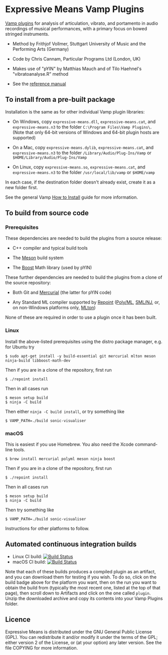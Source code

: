 
# Expressive Means Vamp Plugins

[Vamp plugins](https://vamp-plugins.org) for analysis of articulation,
vibrato, and portamento in audio recordings of musical performances,
with a primary focus on bowed stringed instruments.
 
* Method by Frithjof Vollmer, Stuttgart University of Music and the Performing Arts (Germany)
* Code by Chris Cannam, Particular Programs Ltd (London, UK)
* Makes use of "pYIN" by Matthias Mauch and of Tilo Haehnel's "vibratoanalyse.R" method

* See the [reference manual](https://github.com/cannam/expressive-means/releases/download/v1.0.0/ExpressiveMeans_ReferenceManual_v1.0.pdf)

## To install from a pre-built package

Installation is the same as for other individual Vamp plugin libraries:

 * On Windows, copy `expressive-means.dll`, `expressive-means.cat`,
   and `expressive-means.n3` to the folder `C:\Program Files\Vamp Plugins\`.
   (Note that only 64-bit versions of Windows and 64-bit plugin hosts
   are supported)

 * On a Mac, copy `expressive-means.dylib`, `expressive-means.cat`,
   and `expressive-means.n3` to the folder `/Library/Audio/Plug-Ins/Vamp`
   or `$HOME/Library/Audio/Plug-Ins/Vamp`

 * On Linux, copy `expressive-means.so`, `expressive-means.cat`,
   and `expressive-means.n3` to the folder `/usr/local/lib/vamp`
   or `$HOME/vamp`

In each case, if the destination folder doesn't already exist, create
it as a new folder first.

See the general Vamp [How to Install](https://vamp-plugins.org/download.html#install) guide for more information.

## To build from source code

### Prerequisites

These dependencies are needed to build the plugins from a source
release:

 * C++ compiler and typical build tools

 * The [Meson](https://mesonbuild.com/) build system
 
 * The [Boost](https://www.boost.org/) Math library (used by pYIN)

These further dependencies are needed to build the plugins from a
clone of the source repository:

 * Both Git and [Mercurial](https://www.mercurial-scm.org/) (the latter
   for pYIN code)

 * Any Standard ML compiler supported by
   [Repoint](https://github.com/cannam/repoint)
   ([Poly/ML](http://polyml.org), [SML/NJ](http://smlnj.org), or, on
   non-Windows platforms only, [MLton](http://mlton.org))

None of these are required in order to use a plugin once it has been
built.

### Linux

Install the above-listed prerequisites using the distro package
manager, e.g. for Ubuntu try

```
$ sudo apt-get install -y build-essential git mercurial mlton meson ninja-build libboost-math-dev
```

Then if you are in a clone of the repository, first run

```
$ ./repoint install
```

Then in all cases run

```
$ meson setup build
$ ninja -C build
```

Then either `ninja -C build install`, or try something like

```
$ VAMP_PATH=./build sonic-visualiser
```

### macOS

This is easiest if you use Homebrew. You also need the Xcode
command-line tools.

```
$ brew install mercurial polyml meson ninja boost
```

Then if you are in a clone of the repository, first run

```
$ ./repoint install
```

Then in all cases run

```
$ meson setup build
$ ninja -C build
```

Then try something like

```
$ VAMP_PATH=./build sonic-visualiser
```

Instructions for other platforms to follow.

## Automated continuous integration builds

 * Linux CI build: [![Build Status](https://github.com/cannam/expressive-means/workflows/Linux%20CI/badge.svg)](https://github.com/cannam/expressive-means/actions?query=workflow%3A%22Linux+CI%22)
 * macOS CI build: [![Build Status](https://github.com/cannam/expressive-means/workflows/macOS%20CI/badge.svg)](https://github.com/cannam/expressive-means/actions?query=workflow%3A%22macOS+CI%22)

Note that each of these builds produces a compiled plugin as an
artifact, and you can download them for testing if you wish. To do so,
click on the build badge above for the platform you want, then on the
run you want to obtain the build from (typically the most recent one,
listed at the top of that page), then scroll down to Artifacts and
click on the one called `plugin`. Unzip the downloaded archive and
copy its contents into your Vamp Plugins folder.

## Licence

Expressive Means is distributed under the GNU General Public License
(GPL). You can redistribute it and/or modify it under the terms of the
GPL; either version 2 of the License, or (at your option) any later
version. See the file COPYING for more information.

